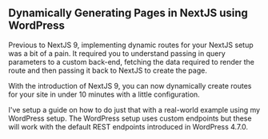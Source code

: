 ## Dynamically Generating Pages in NextJS using WordPress

Previous to NextJS 9, implementing dynamic routes for your NextJS setup was a bit of a pain. It required you to understand passing in query parameters to a custom back-end, fetching the data required to render the route and then passing it back to NextJS to create the page.

With the introduction of NextJS 9, you can now dynamically create routes for your site in under 10 minutes with a little configuration.

I've setup a guide on how to do just that with a real-world example using my WordPress setup. The WordPress setup uses custom endpoints but these will work with the default REST endpoints introduced in WordPress 4.7.0.
